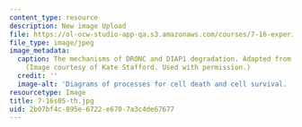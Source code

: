 ```yaml
---
content_type: resource
description: New image Upload
file: https://ol-ocw-studio-app-qa.s3.amazonaws.com/courses/7-16-experimental-molecular-biology-biotechnology-ii-spring-2005/2b07bf4c895e6722e6707a3c4de67677_7-16s05-th.jpg
file_type: image/jpeg
image_metadata:
  caption: The mechanisms of DRONC and DIAP1 degradation. Adapted from Martin, 2002.
    (Image courtesy of Kate Stafford. Used with permission.)
  credit: ''
  image-alt: 'Diagrams of processes for cell death and cell survival. '
resourcetype: Image
title: 7-16s05-th.jpg
uid: 2b07bf4c-895e-6722-e670-7a3c4de67677
---
```

